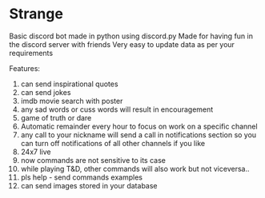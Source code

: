# Strange
Basic discord bot made in python using discord.py
Made for having fun in the discord server with friends
Very easy to update data as per your requirements

Features: 
1) can send inspirational quotes
2) can send jokes
3) imdb movie search with poster
4) any sad words or cuss words will result in encouragement
5) game of truth or dare    
6) Automatic remainder every hour to focus on work on a specific channel
7) any call to your nickname will send a call in notifications section so you can turn off notifications of all other channels if you like
8) 24x7 live
9) now commands are not sensitive to its case 
10) while playing T&D, other commands will also work but not viceversa..
11) pls help - send commands examples
12) can send images stored in your database
